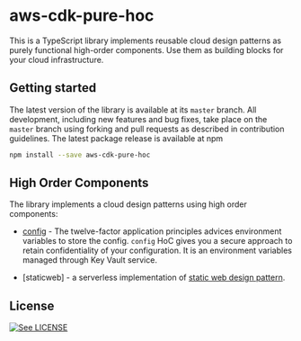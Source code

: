 # aws-cdk-pure-hoc

This is a TypeScript library implements reusable cloud design patterns as purely functional high-order components. Use them as building blocks for your cloud infrastructure.  

## Getting started

The latest version of the library is available at its `master` branch. All development, including new features and bug fixes, take place on the `master` branch using forking and pull requests as described in contribution guidelines. The latest package release is available at npm

```bash
npm install --save aws-cdk-pure-hoc
```

## High Order Components

The library implements a cloud design patterns using high order components: 

* [config](https://i.am.fog.fish/2019/10/18/retain-confidentiality-in-open-source-infrastructure.html) - The twelve-factor application principles advices environment variables to store the config. `config` HoC gives you a secure approach to retain confidentiality of your configuration. It is an environment variables managed through Key Vault service.

* [staticweb] - a serverless implementation of [static web design pattern](https://aws.amazon.com/getting-started/projects/host-static-website/).


## License

[![See LICENSE](https://img.shields.io/github/license/fogfish/aws-cdk-pure.svg?style=for-the-badge)](LICENSE)
